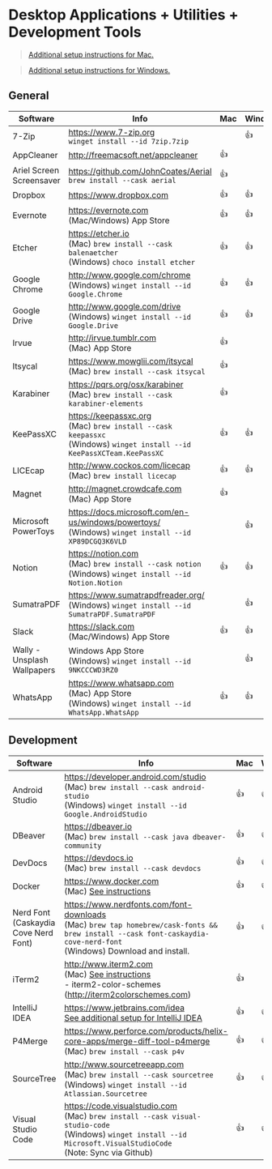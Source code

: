 # Desktop Applications + Utilities + Development Tools

> [Additional setup instructions for Mac.](MacSetup.md)

> [Additional setup instructions for Windows.](WindowsSetup.md)

## General
| Software | Info | Mac | Windows |
|---|---|---|---|
| 7-Zip | https://www.7-zip.org<br> `winget install --id 7zip.7zip` | | 👍 |
| AppCleaner | http://freemacsoft.net/appcleaner | 👍 | |
| Ariel Screen Screensaver | https://github.com/JohnCoates/Aerial<br> `brew install --cask aerial` | 👍 | |
| Dropbox | https://www.dropbox.com | 👍 | 👍 |
| Evernote | https://evernote.com<br> (Mac/Windows) App Store | 👍 | 👍 |
| Etcher | https://etcher.io<br> (Mac) `brew install --cask balenaetcher`<br> (Windows) `choco install etcher` | 👍 | 👍 |
| Google Chrome | http://www.google.com/chrome<br> (Windows) `winget install --id Google.Chrome` | 👍 | 👍 |
| Google Drive | http://www.google.com/drive<br> (Windows) `winget install --id Google.Drive` | 👍 | 👍 |
| Irvue | http://irvue.tumblr.com<br> (Mac) App Store | 👍 | |
| Itsycal | https://www.mowglii.com/itsycal<br> (Mac) `brew install --cask itsycal` | 👍 | |
| Karabiner | https://pqrs.org/osx/karabiner<br> (Mac) `brew install --cask karabiner-elements` | 👍 | |
| KeePassXC | https://keepassxc.org<br> (Mac) `brew install --cask keepassxc`<br> (Windows) `winget install --id KeePassXCTeam.KeePassXC` | 👍 | 👍 |
| LICEcap | http://www.cockos.com/licecap<br> (Mac) `brew install licecap` | 👍 | 👍 |
| Magnet | http://magnet.crowdcafe.com<br> (Mac) App Store | 👍 | |
| Microsoft PowerToys | https://docs.microsoft.com/en-us/windows/powertoys/<br> (Windows) `winget install --id XP89DCGQ3K6VLD` | | 👍 |
| Notion | https://notion.com<br> (Mac) `brew install --cask notion`<br> (Windows) `winget install --id Notion.Notion` | 👍 | 👍 |
| SumatraPDF | https://www.sumatrapdfreader.org/<br> (Windows) `winget install --id SumatraPDF.SumatraPDF` | | 👍 |
| Slack | https://slack.com<br> (Mac/Windows) App Store | 👍 | 👍 |
| Wally - Unsplash Wallpapers | Windows App Store<br> (Windows) `winget install --id 9NKCCCWD3RZ0` | | 👍 |
| WhatsApp | https://www.whatsapp.com<br> (Mac) App Store<br> (Windows) `winget install --id WhatsApp.WhatsApp` | 👍 | 👍 |

## Development
| Software | Info | Mac | Windows |
|---|---|---|---|
| Android Studio | https://developer.android.com/studio<br> (Mac) `brew install --cask android-studio`<br> (Windows) `winget install --id Google.AndroidStudio` | 👍 | 👍 |
| DBeaver | https://dbeaver.io<br> (Mac) `brew install --cask java dbeaver-community` | 👍 | 👍 |
| DevDocs | https://devdocs.io<br> (Mac) `brew install --cask devdocs` | 👍 | 👍 |
| Docker | https://www.docker.com<br> (Mac) [See instructions](MacSetup.md#docker) | 👍 | 👍 |
| Nerd Font (Caskaydia Cove Nerd Font) | https://www.nerdfonts.com/font-downloads<br> (Mac) `brew tap homebrew/cask-fonts && brew install --cask font-caskaydia-cove-nerd-font`<br> (Windows) Download and install. | 👍 | 👍 |
| iTerm2 | http://www.iterm2.com<br> (Mac) [See instructions](MacSetup.md##iterm2)<br> - iterm2-color-schemes (http://iterm2colorschemes.com) | 👍 | |
| IntelliJ IDEA | https://www.jetbrains.com/idea<br> [See additional setup for IntelliJ IDEA](IntelliJIDEASetup.md)| 👍 | 👍 |
| P4Merge | https://www.perforce.com/products/helix-core-apps/merge-diff-tool-p4merge<br> (Mac) `brew install --cask p4v` | 👍 | 👍 |
| SourceTree | http://www.sourcetreeapp.com<br> (Mac) `brew install --cask sourcetree`<br> (Windows) `winget install --id Atlassian.Sourcetree` | 👍 | 👍 |
| Visual Studio Code | https://code.visualstudio.com<br> (Mac) `brew install --cask visual-studio-code`<br> (Windows) `winget install --id Microsoft.VisualStudioCode`<br> (Note: Sync via Github) | 👍 | 👍 |


